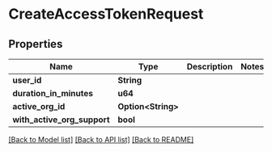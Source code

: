 # CreateAccessTokenRequest

## Properties

| Name                        | Type                 | Description | Notes |
| --------------------------- | -------------------- | ----------- | ----- |
| **user_id**                 | **String**           |             |
| **duration_in_minutes**     | **u64**              |             |
| **active_org_id**           | **Option\<String\>** |             |
| **with_active_org_support** | **bool**             |             |

[[Back to Model list]](../README.md#documentation-for-models) [[Back to API list]](../README.md#documentation-for-api-endpoints) [[Back to README]](../README.md)
